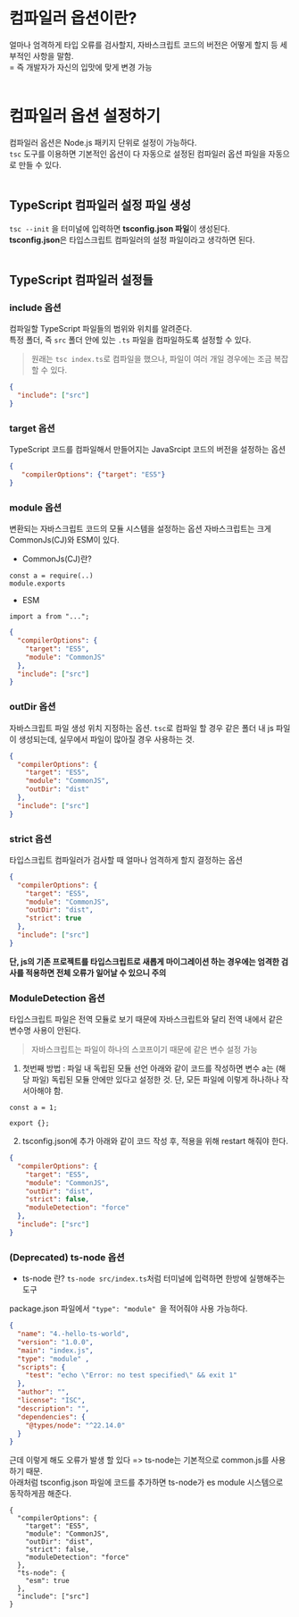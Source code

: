 # 컴파일러 옵션이란?
얼마나 엄격하게 타입 오류를 검사할지, 자바스크립트 코드의 버전은 어떻게 할지 등 세부적인 사항을 말함.  
= 즉 개발자가 자신의 입맛에 맞게 변경 가능  
<br>

# 컴파일러 옵션 설정하기
컴파일러 옵션은 Node.js 패키지 단위로 설정이 가능하다.  
`tsc` 도구를 이용하면 기본적인 옵션이 다 자동으로 설정된 컴파일러 옵션 파일을 자동으로 만들 수 있다.  
<br>

## TypeScript 컴파일러 설정 파일 생성
`tsc --init` 을 터미널에 입력하면 **tsconfig.json 파일**이 생성된다.  
**tsconfig.json**은 타입스크립트 컴파일러의 설정 파일이라고 생각하면 된다.  
<br>

## TypeScript 컴파일러 설정들
### include 옵션
컴파일할 TypeScript 파일들의 범위와 위치를 알려준다.  
특정 폴더, 즉 `src` 폴더 안에 있는 `.ts` 파일을 컴파일하도록 설정할 수 있다.

> 원래는 `tsc index.ts`로 컴파일을 했으나, 파일이 여러 개일 경우에는 조금 복잡할 수 있다.

```json
{
  "include": ["src"]
}
```

### target 옵션
TypeScript 코드를 컴파일해서 만들어지는 JavaSrcipt 코드의 버전을 설정하는 옵션

```json
{
   "compilerOptions": {"target": "ES5"}
}
```

### module 옵션
변환되는 자바스크립트 코드의 모듈 시스템을 설정하는 옵션
자바스크립트는 크게 CommonJs(CJ)와 ESM이 있다.

* CommonJs(CJ)란?
```
const a = require(..)
module.exports
```

* ESM
```
import a from "...";
```


```json
{
  "compilerOptions": {
    "target": "ES5",
    "module": "CommonJS"
  },
  "include": ["src"]
}

```

### outDir 옵션
자바스크립트 파일 생성 위치 지정하는 옵션.
`tsc`로 컴파일 할 경우 같은 폴더 내 js 파일이 생성되는데, 실무에서 파일이 많아질 경우 사용하는 것.
```json
{
  "compilerOptions": {
    "target": "ES5",
    "module": "CommonJS",
    "outDir": "dist"
  },
  "include": ["src"]
}

```

### strict 옵션
타입스크립트 컴파일러가 검사할 때 얼마나 엄격하게 할지 결정하는 옵션
```json
{
  "compilerOptions": {
    "target": "ES5",
    "module": "CommonJS",
    "outDir": "dist",
    "strict": true
  },
  "include": ["src"]
}

```
**단, js의 기존 프로젝트를 타입스크립트로 새롭게 마이그레이션 하는 경우에는 엄격한 검사를 적용하면 전체 오류가 일어날 수 있으니 주의**
<br>
### ModuleDetection 옵션
타입스크립트 파일은 전역 모듈로 보기 때문에 자바스크립트와 달리 전역 내에서 같은 변수명 사용이 안된다.
> 자바스크립트는 파일이 하나의 스코프이기 때문에 같은 변수 설정 가능

1. 첫번째 방법 : 파일 내 독립된 모듈 선언
아래와 같이 코드를 작성하면 변수 a는 (해당 파일) 독립된 모듈 안에만 있다고 설정한 것.
단, 모든 파일에 이렇게 하나하나 작서아해야 함.
```
const a = 1;

export {};
```

2. tsconfig.json에 추가
아래와 같이 코드 작성 후, 적용을 위해 restart 해줘야 한다. 
```json
{
  "compilerOptions": {
    "target": "ES5",
    "module": "CommonJS",
    "outDir": "dist",
    "strict": false,
    "moduleDetection": "force"
  },
  "include": ["src"]
}

```
### (Deprecated) ts-node 옵션
- ts-node 란?
  `ts-node src/index.ts`처럼 터미널에 입력하면 한방에 실행해주는 도구

package.json 파일에서 `"type": "module" `을 적어줘야 사용 가능하다.
```json
{
  "name": "4.-hello-ts-world",
  "version": "1.0.0",
  "main": "index.js",
  "type": "module" ,
  "scripts": {
    "test": "echo \"Error: no test specified\" && exit 1"
  },
  "author": "",
  "license": "ISC",
  "description": "",
  "dependencies": {
    "@types/node": "^22.14.0"
  }
}
```
근데 이렇게 해도 오류가 발생 할 있다
=> ts-node는 기본적으로 common.js를 사용하기 때문.  
아래처럼 tsconfig.json 파일에 코드를 추가하면 ts-node가 es module 시스템으로 동작하게끔 해준다.
```
{
  "compilerOptions": {
    "target": "ES5",
    "module": "CommonJS",
    "outDir": "dist",
    "strict": false,
    "moduleDetection": "force"
  },
  "ts-node": {
    "esm": true
  },
  "include": ["src"]
}

``` 

```
